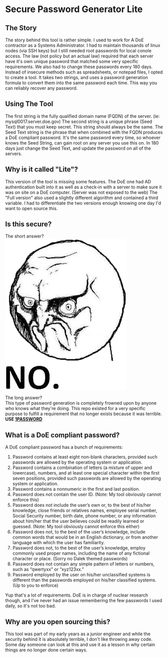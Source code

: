 Secure Password Generator Lite
==============================

The Story
---------
The story behind this tool is rather simple. I used to work for A DoE contractor as a Systems Administrator.
I had to maintain thousands of linux nodes (via SSH keys) but I still needed root passwords for local conole
access. The law (not policy but an actual law) required that each server have it's own unique password that matched
some very specific requirements. We also had to change these passwords every 180 days. Instead of insecure methods
such as spreadsheets, or notepad files, I opted to create a tool. It takes two strings, and uses a password generation
formula to convert them into the same password each time. This way you can reliably recover any password.

Using The Tool
--------------
The first string is the fully qualified domain name (FQDN) of the server. (ie: mysql0017.server.doe.gov)
The second string is a unique phrase (Seed Text) that you must keep secret. This string should always be the same.
The Seed Text string is the phrase that when combined with the FQDN produces a DoE compliant password.
It's the same password every time, so whoever knows the Seed String, can gain root on any server you use this on.
In 180 days just change the Seed Text, and update the password on all of the servers.

Why is it called "Lite"?
------------------------
This version of the tool is missing some features. The DoE one had AD authentication built into it as well as a check-in
with a server to make sure it was on site on a DoE computer. (Server was not exposed to the web) The "Full version" also
used a slightly different algorithm and contained a third variable. I had to differentiate the two versions enough knowing
one day I'd want to open source this.

Is this secure?
---------------

The short answer?  
![no](readme-no.png)

The long answer?  
This type of password generation is completely frowned upon by anyone who knows what they're doing. This repo existed
for a very specific purpose to fulfill a requirement that no longer exists because it was terrible.
**USE [1PASSWORD](https://1password.com/)**

What is a DoE compliant password?
---------------------------------
A DoE compliant password has a bunch of requirements:
1) Password contains at least eight non-blank characters, provided such passwords are allowed by the operating system or application.
2) Password contains a combination of letters (a mixture of upper and lowercase), numbers, and at least one special character within the
first seven positions, provided such passwords are allowed by the operating system or application.
3) Password contains a nonnumeric in the first and last position.
4) Password does not contain the user ID. (Note: My tool obviously cannot enforce this)
5) Password does not include the user’s own or, to the best of his/her knowledge, close friends or
relatives names, employee serial number, Social Security number, birth date, phone number, or any
information about him/her that the user believes could be readily learned or guessed. (Note: My tool obviously cannot enforce this either)
6) Password does not, to the best of the user’s knowledge, include common words that would be in an English dictionary, or from another
language with which the user has familiarity.
7) Password does not, to the best of the user’s knowledge, employ commonly used proper names, including the name of any
fictional character or place. (Sorry no Dalek themed passwords)
8) Password does not contain any simple pattern of letters or numbers, such as “qwertyxx” or “xyz123xx.”
9) Password employed by the user on his/her unclassified systems is different than the passwords employed
on his/her classified systems. (Up to you to enforce)

Yup that's a lot of requirements. DoE is in charge of nuclear research though, and I've never had an issue
remembering the few passwords I used daily, so it's not too bad.

Why are you open sourcing this?
-------------------------------
This tool was part of my early years as a junior engineer and while the security behind it is absolutely terrible, I
don't like throwing away code. Some day someone can look at this and use it as a lesson in why certain things are no
longer done certain ways.
